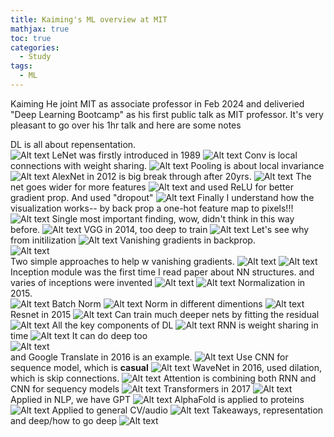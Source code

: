 ```yaml
---
title: Kaiming's ML overview at MIT
mathjax: true
toc: true
categories:
  - Study
tags:
  - ML
---
```

Kaiming He joint MIT as associate professor in Feb 2024 and deliveried "Deep Learning Bootcamp" as his first public talk as MIT professor. It's very pleasant to go over his 1hr talk and here are some notes

DL is all about repensentation.  
![Alt text](/code23/assets/images/2024/24-03-13-Kaiming-MIT_files/representation.png)
LeNet was firstly introduced in 1989
![Alt text](/code23/assets/images/2024/24-03-13-Kaiming-MIT_files/lenet.png)
Conv is local connections with weight sharing.
![Alt text](/code23/assets/images/2024/24-03-13-Kaiming-MIT_files/conv.png)
Pooling is about local invariance
![Alt text](/code23/assets/images/2024/24-03-13-Kaiming-MIT_files/pool.png)
AlexNet in 2012 is big break through after 20yrs.
![Alt text](/code23/assets/images/2024/24-03-13-Kaiming-MIT_files/alexnet.png)
The net goes wider for more features
![Alt text](/code23/assets/images/2024/24-03-13-Kaiming-MIT_files/wider.png)
and used ReLU for better gradient prop. And used "dropout"
![Alt text](/code23/assets/images/2024/24-03-13-Kaiming-MIT_files/relu.png)
Finally I understand how the visualization works-- by back prop a one-hot feature map to pixels!!!
![Alt text](/code23/assets/images/2024/24-03-13-Kaiming-MIT_files/visualization.png)
Single most important finding, wow, didn't think in this way before.
![Alt text](/code23/assets/images/2024/24-03-13-Kaiming-MIT_files/transferable.png)
VGG in 2014, too deep to train
![Alt text](/code23/assets/images/2024/24-03-13-Kaiming-MIT_files/vgg.png)
Let's see why from initilization 
![Alt text](/code23/assets/images/2024/24-03-13-Kaiming-MIT_files/init.png)
Vanishing gradients in backprop.  
![Alt text](/code23/assets/images/2024/24-03-13-Kaiming-MIT_files/vanishing.png)  
Two simple approaches to help w vanishing gradients.
![Alt text](/code23/assets/images/2024/24-03-13-Kaiming-MIT_files/xavier.png)
![Alt text](/code23/assets/images/2024/24-03-13-Kaiming-MIT_files/kaiming.png)
Inception module was the first time I read paper about NN structures. and varies of inceptions were invented
![Alt text](/code23/assets/images/2024/24-03-13-Kaiming-MIT_files/googlenet.png) 
![Alt text](/code23/assets/images/2024/24-03-13-Kaiming-MIT_files/inceptions.png)
Normalization in 2015.  
![Alt text](/code23/assets/images/2024/24-03-13-Kaiming-MIT_files/norm.png) 
Batch Norm
![Alt text](/code23/assets/images/2024/24-03-13-Kaiming-MIT_files/batchnorm.png)
Norm in different dimentions
![Alt text](/code23/assets/images/2024/24-03-13-Kaiming-MIT_files/norms.png)
Resnet in 2015
![Alt text](/code23/assets/images/2024/24-03-13-Kaiming-MIT_files/resnet.png)
Can train much deeper nets by fitting the residual
![Alt text](/code23/assets/images/2024/24-03-13-Kaiming-MIT_files/smallchange.png)
All the key components of DL
![Alt text](/code23/assets/images/2024/24-03-13-Kaiming-MIT_files/checklist.png)
RNN is weight sharing in time
![Alt text](/code23/assets/images/2024/24-03-13-Kaiming-MIT_files/rnn.png)
It can do deep too  
![Alt text](/code23/assets/images/2024/24-03-13-Kaiming-MIT_files/deeprnn.png)  
and Google Translate in 2016 is an example.
![Alt text](/code23/assets/images/2024/24-03-13-Kaiming-MIT_files/googletranslate.png)
Use CNN for sequence model, which is **casual**
![Alt text](/code23/assets/images/2024/24-03-13-Kaiming-MIT_files/cnn.png)
WaveNet in 2016, used dilation, which is skip connections. 
![Alt text](/code23/assets/images/2024/24-03-13-Kaiming-MIT_files/dilation.png)
Attention is combining both RNN and CNN for sequency models
![Alt text](/code23/assets/images/2024/24-03-13-Kaiming-MIT_files/attention.png)
Transformers in 2017
![Alt text](/code23/assets/images/2024/24-03-13-Kaiming-MIT_files/transformer.png)
Applied in NLP, we have GPT
![Alt text](/code23/assets/images/2024/24-03-13-Kaiming-MIT_files/gpt.png)
AlphaFold is applied to proteins
![Alt text](/code23/assets/images/2024/24-03-13-Kaiming-MIT_files/alphafold.png)
Applied to general CV/audio
![Alt text](/code23/assets/images/2024/24-03-13-Kaiming-MIT_files/vit.png)
Takeaways, representation and deep/how to go deep
![Alt text](/code23/assets/images/2024/24-03-13-Kaiming-MIT_files/takeaways.png)